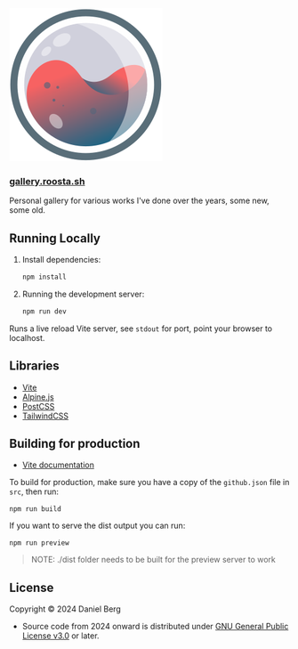 <img src="./public/logo.svg">
<h3><a href="https://gallery.roosta.sh">gallery.roosta.sh</a></h3>

Personal gallery for various works I've done over the years, some new, some old.

## Running Locally

1. Install dependencies:
    ```sh
    npm install
    ```
2. Running the development server:
    ```sh
    npm run dev
    ```
Runs a live reload Vite server, see `stdout` for port, point your browser to localhost.

## Libraries

- [Vite](https://vitejs.dev/)
- [Alpine.js](https://alpinejs.dev/)
- [PostCSS](https://postcss.org)
- [TailwindCSS](https://tailwindcss.com)

## Building for production

- [Vite documentation](https://vitejs.dev/guide/build.html)

To build for production, make sure you have a copy of the `github.json` file in `src`, then run:

```shell
npm run build
```

If you want to serve the dist output you can run:

```shell
npm run preview
```

> NOTE: ./dist folder needs to be built for the preview server to work


## License

Copyright © 2024 Daniel Berg

- Source code from 2024 onward is distributed under [GNU General Public License v3.0](LICENSE) or later.
